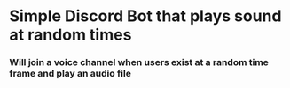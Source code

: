 # Simple Discord Bot that plays sound at random times

### Will join a voice channel when users exist at a random time frame and play an audio file